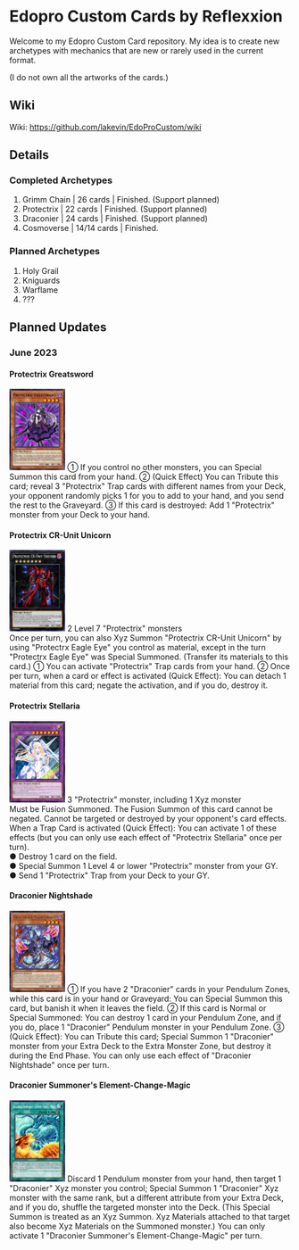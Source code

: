 # Edopro Custom Cards by Reflexxion

Welcome to my Edopro Custom Card repository. My idea is to create new archetypes with mechanics that are new or rarely used in the current format.

(I do not own all the artworks of the cards.)

## Wiki

Wiki: https://github.com/lakevin/EdoProCustom/wiki

## Details

### Completed Archetypes

1. Grimm Chain | 26 cards | Finished. (Support planned)
2. Protectrix | 22 cards | Finished. (Support planned)
3. Draconier | 24 cards | Finished. (Support planned)
4. Cosmoverse | 14/14 cards | Finished.

### Planned Archetypes

1. Holy Grail
2. Kniguards
3. Warflame
4. ???

## Planned Updates

### June 2023

#### Protectrix Greatsword 
<img src="./pics/955000023.jpg" width="100" height="146">
① If you control no other monsters, you can Special Summon this card from your hand.
② (Quick Effect) You can Tribute this card; reveal 3 "Protectrix" Trap cards with different names from your Deck, your opponent randomly picks 1 for you to add to your hand, and you send the rest to the Graveyard.
③ If this card is destroyed: Add 1 "Protectrix" monster from your Deck to your hand.

#### Protectrix CR-Unit Unicorn
<img src="./pics/955000024.jpg" width="100" height="146">
2 Level 7 "Protectrix" monsters<br>
Once per turn, you can also Xyz Summon "Protectrix CR-Unit Unicorn" by using "Protectrx Eagle Eye" you control as material, except in the turn "Protectrx Eagle Eye" was Special Summoned. (Transfer its materials to this card.)
① You can activate "Protectrix" Trap cards from your hand.
② Once per turn, when a card or effect is activated (Quick Effect): You can detach 1 material from this card; negate the activation, and if you do, destroy it.

#### Protectrix Stellaria 
<img src="./pics/955000025.jpg" width="100" height="146">
3 "Protectrix" monster, including 1 Xyz monster<br>
Must be Fusion Summoned. The Fusion Summon of this card cannot be negated. Cannot be targeted or destroyed by your opponent's card effects.
When a Trap Card is activated (Quick Effect): You can activate 1 of these effects (but you can only use each effect of "Protectrix Stellaria" once per turn).<br>
● Destroy 1 card on the field.<br>
● Special Summon 1 Level 4 or lower "Protectrix" monster from your GY.<br>
● Send 1 "Protectrix" Trap from your Deck to your GY.

#### Draconier Nightshade
<img src="./pics/956000025.jpg" width="100" height="146">
① If you have 2 "Draconier" cards in your Pendulum Zones, while this card is in your hand or Graveyard: You can Special Summon this card, but banish it when it leaves the field.
② If this card is Normal or Special Summoned: You can destroy 1 card in your Pendulum Zone, and if you do, place 1 "Draconier" Pendulum monster in your Pendulum Zone.
③ (Quick Effect): You can Tribute this card; Special Summon 1 "Draconier" monster from your Extra Deck to the Extra Monster Zone, but destroy it during the End Phase.
You can only use each effect of "Draconier Nightshade" once per turn.

#### Draconier Summoner's Element-Change-Magic
<img src="./pics/956000026.jpg" width="100" height="146">
Discard 1 Pendulum monster from your hand, then target 1 "Draconier" Xyz monster you control; Special Summon 1 "Draconier" Xyz monster with the same rank, but a different attribute from your Extra Deck, and if you do, shuffle the targeted monster into the Deck. (This Special Summon is treated as an Xyz Summon. Xyz Materials attached to that target also become Xyz Materials on the Summoned monster.)
You can only activate 1 "Draconier Summoner's Element-Change-Magic" per turn.
